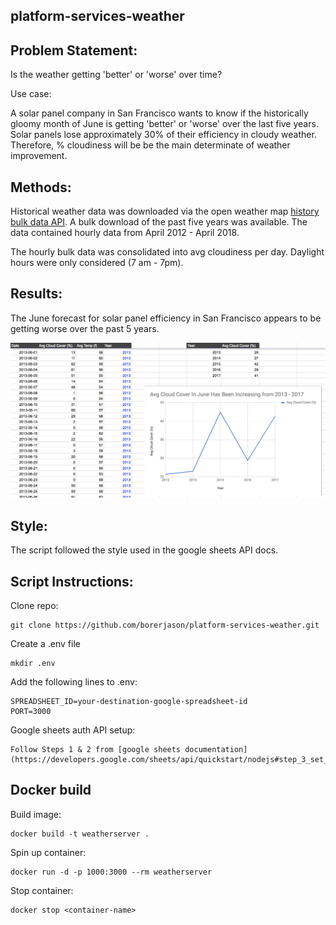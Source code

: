 ## platform-services-weather

## Problem Statement:

Is the weather getting 'better' or 'worse' over time?  

Use case:  
  
A solar panel company in San Francisco wants to know if the historically gloomy month of June is getting 'better' or 'worse' over the last five years.   
Solar panels lose approximately 30% of their efficiency in cloudy weather. Therefore, % cloudiness will be be the main determinate of weather improvement. 

## Methods:

Historical weather data was downloaded via the open weather map [history bulk data API](https://openweathermap.org/history-bulk). A bulk download of the past five years was available. The data contained hourly data from April 2012 - April 2018.



The hourly bulk data was consolidated into avg cloudiness per day. Daylight hours were only considered (7 am - 7pm). 

## Results:

The June forecast for solar panel efficiency in San Francisco appears to be getting worse over the past 5 years.

<img src="images/weather.png">

## Style:

The script followed the style used in the google sheets API docs. 

## Script Instructions:

Clone repo: 
```
git clone https://github.com/borerjason/platform-services-weather.git
```  
Create a .env file 
```
mkdir .env
```
Add the following lines to .env:
```
SPREADSHEET_ID=your-destination-google-spreadsheet-id
PORT=3000
```
Google sheets auth API setup:
``` 
Follow Steps 1 & 2 from [google sheets documentation](https://developers.google.com/sheets/api/quickstart/nodejs#step_3_set_up_the_sample)
```

## Docker build

Build image:  
```
docker build -t weatherserver .
```
  
Spin up container:  
```
docker run -d -p 1000:3000 --rm weatherserver
```  

Stop container:  
```
docker stop <container-name>
```